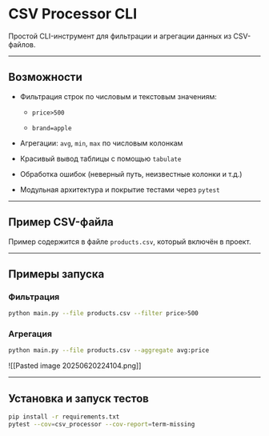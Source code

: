 # CSV Processor CLI

Простой CLI-инструмент для фильтрации и агрегации данных из CSV-файлов.

---

## Возможности

- Фильтрация строк по числовым и текстовым значениям:
    
    - `price>500`
        
    - `brand=apple`
        
- Агрегации: `avg`, `min`, `max` по числовым колонкам
    
- Красивый вывод таблицы с помощью `tabulate`
    
- Обработка ошибок (неверный путь, неизвестные колонки и т.д.)
    
- Модульная архитектура и покрытие тестами через `pytest`
    

---

## Пример CSV-файла

Пример содержится в файле `products.csv`, который включён в проект.

---

## Примеры запуска

### Фильтрация

```bash
python main.py --file products.csv --filter price>500
```

### Агрегация

```bash
python main.py --file products.csv --aggregate avg:price
```

![[Pasted image 20250620224104.png]]

---

## Установка и запуск тестов

```bash
pip install -r requirements.txt
pytest --cov=csv_processor --cov-report=term-missing
```

